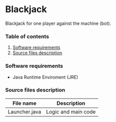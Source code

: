 # Blackjack

Blackjack for one player against the machine (bot).

### Table of contents
1. [Software requirements](#software-requirements)
2. [Source files description](#source-files-description)

### Software requirements
- Java Runtime Enviroment (JRE)

### Source files description


| File name  | Description |
| :---: | :---: |
| Launcher.java  | Logic and main code |# blackjack
